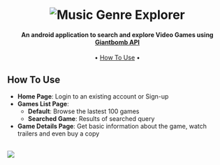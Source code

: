 <h1 align="center">
<img src="https://i.imgur.com/3jzRH85.png" alt="Music Genre Explorer">
</h1>

<h4 align="center">An android application to search and explore Video Games using <a href="https://www.giantbomb.com/api/">Giantbomb API</a></h4>

<p align="center">
  • <a href="#how-to-use">How To Use</a> •
</p>

## How To Use

- <b>Home Page</b>: Login to an existing account or Sign-up
- <b>Games List Page</b>:
    - <b>Default</b>: Browse the lastest 100 games
    - <b>Searched Game</b>: Results of searched query
- <b>Game Details Page</b>: Get basic information about the game, watch trailers and even buy a copy

<br>
<img src="https://i.imgur.com/aBU5P8X.png">
